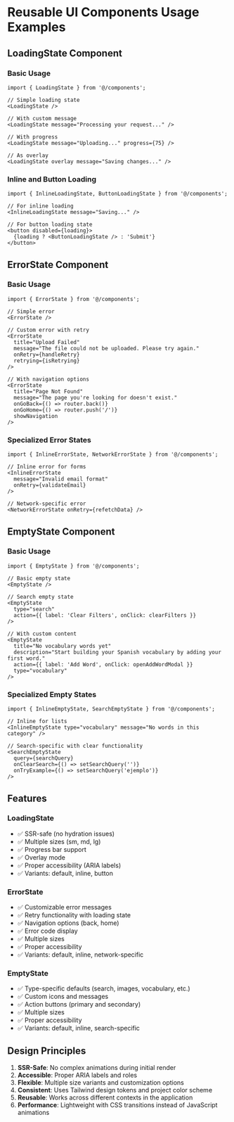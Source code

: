 # Reusable UI Components Usage Examples

## LoadingState Component

### Basic Usage
```tsx
import { LoadingState } from '@/components';

// Simple loading state
<LoadingState />

// With custom message
<LoadingState message="Processing your request..." />

// With progress
<LoadingState message="Uploading..." progress={75} />

// As overlay
<LoadingState overlay message="Saving changes..." />
```

### Inline and Button Loading
```tsx
import { InlineLoadingState, ButtonLoadingState } from '@/components';

// For inline loading
<InlineLoadingState message="Saving..." />

// For button loading state
<button disabled={loading}>
  {loading ? <ButtonLoadingState /> : 'Submit'}
</button>
```

## ErrorState Component

### Basic Usage
```tsx
import { ErrorState } from '@/components';

// Simple error
<ErrorState />

// Custom error with retry
<ErrorState 
  title="Upload Failed"
  message="The file could not be uploaded. Please try again."
  onRetry={handleRetry}
  retrying={isRetrying}
/>

// With navigation options
<ErrorState 
  title="Page Not Found"
  message="The page you're looking for doesn't exist."
  onGoBack={() => router.back()}
  onGoHome={() => router.push('/')}
  showNavigation
/>
```

### Specialized Error States
```tsx
import { InlineErrorState, NetworkErrorState } from '@/components';

// Inline error for forms
<InlineErrorState 
  message="Invalid email format" 
  onRetry={validateEmail}
/>

// Network-specific error
<NetworkErrorState onRetry={refetchData} />
```

## EmptyState Component

### Basic Usage
```tsx
import { EmptyState } from '@/components';

// Basic empty state
<EmptyState />

// Search empty state
<EmptyState 
  type="search"
  action={{ label: 'Clear Filters', onClick: clearFilters }}
/>

// With custom content
<EmptyState 
  title="No vocabulary words yet"
  description="Start building your Spanish vocabulary by adding your first word."
  action={{ label: 'Add Word', onClick: openAddWordModal }}
  type="vocabulary"
/>
```

### Specialized Empty States
```tsx
import { InlineEmptyState, SearchEmptyState } from '@/components';

// Inline for lists
<InlineEmptyState type="vocabulary" message="No words in this category" />

// Search-specific with clear functionality
<SearchEmptyState 
  query={searchQuery}
  onClearSearch={() => setSearchQuery('')}
  onTryExample={() => setSearchQuery('ejemplo')}
/>
```

## Features

### LoadingState
- ✅ SSR-safe (no hydration issues)
- ✅ Multiple sizes (sm, md, lg)
- ✅ Progress bar support
- ✅ Overlay mode
- ✅ Proper accessibility (ARIA labels)
- ✅ Variants: default, inline, button

### ErrorState
- ✅ Customizable error messages
- ✅ Retry functionality with loading state
- ✅ Navigation options (back, home)
- ✅ Error code display
- ✅ Multiple sizes
- ✅ Proper accessibility
- ✅ Variants: default, inline, network-specific

### EmptyState
- ✅ Type-specific defaults (search, images, vocabulary, etc.)
- ✅ Custom icons and messages
- ✅ Action buttons (primary and secondary)
- ✅ Multiple sizes
- ✅ Proper accessibility
- ✅ Variants: default, inline, search-specific

## Design Principles

1. **SSR-Safe**: No complex animations during initial render
2. **Accessible**: Proper ARIA labels and roles
3. **Flexible**: Multiple size variants and customization options
4. **Consistent**: Uses Tailwind design tokens and project color scheme
5. **Reusable**: Works across different contexts in the application
6. **Performance**: Lightweight with CSS transitions instead of JavaScript animations